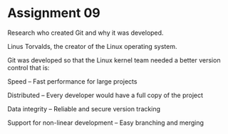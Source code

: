 # Assignment 09

Research who created Git and why it was developed.


Linus Torvalds, the creator of the Linux operating system.


Git was developed so that the Linux kernel team needed a better version control that is:

Speed – Fast performance for large projects

Distributed – Every developer would have a full copy of the project

Data integrity – Reliable and secure version tracking

Support for non-linear development – Easy branching and merging



